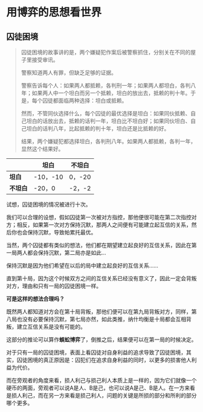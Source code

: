 # **用博弈的思想看世界**

## **囚徒困境**

> 囚徒困境的故事讲的是，两个嫌疑犯作案后被警察抓住，分别关在不同的屋子里接受审讯。
>
> 警察知道两人有罪，但缺乏足够的证据。
>
> 警察告诉每个人：如果两人都抵赖，各判刑一年；如果两人都坦白，各判八年；如果两人中一个坦白而另一个抵赖，坦白的放出去，抵赖的判十年。于是，每个囚徒都面临两种选择：坦白或抵赖。
>
> 然而，不管同伙选择什么，每个囚徒的最优选择是坦白：如果同伙抵赖、自己坦白的话放出去，抵赖的话判一年，坦白比不坦白好；如果同伙坦白、自己坦白的话判八年，比起抵赖的判十年，坦白还是比抵赖的好。
>
> 结果，两个嫌疑犯都选择坦白，各判刑八年。如果两人都抵赖，各判一年，显然这个结果好。

|         | 坦白      | 不坦白   |
| ------- | ------- | ----- |
| **坦白**  | -10，-10 | 0，-20 |
| **不坦白** | -20，0   | -2，-2 |

试想，囚徒困境的情况被进行十次。

我们可以合理的设想，假如囚徒第一次被对方指控，那他便很可能在第二次指控对方；相反，如果第一次对方保持沉默，那两人之间便有可能建立起互信的关系，然后你也会保持沉默，导致帕累托最优。

当然，两个囚徒都有类似的想法，他们都在期望建立起良好的互信关系，因此在第一局两人都会保持沉默，第二局亦是如此...

保持沉默是因为他们希望在以后的局中建立起良好的互信关系……

直到第十局，因为这个时候双方之间的互信关系已经没有意义了，因此一定会背叛对方，理由和只有一局的囚徒困境一样。

**可是这样的想法合理吗？**

既然两人都知道对方会在第十局背叛，那他们便可以在第九局背叛对方，同样，第八局也没有必要保持沉默，第七局亦然，如此类推，纳什均衡是十局都会互相背叛，建立互信关系是没有可能的。

这部分的推论可以算作**蜈蚣博弈**了，倒推之后，结果便可以在第一局的时候决定。



对于只有一局的囚徒困境，表面上看囚徒对自身利益的追求导致了囚徒困境，其实，囚徒困境的真正原因是：囚犯们在追求自身利益的同时，以更多的损害他人利益为代价。

而在旁观者的角度来看，损人利己与损己利人本质上是一样的，因为它们就像一个硬币的两面，旁观者可以说A是人、B是己，也可以说A是己、B是人。在一方来看是损人利己，而在另一方来看是损己利人，问题的关键是所损的部分和所利的部分哪个更多。
